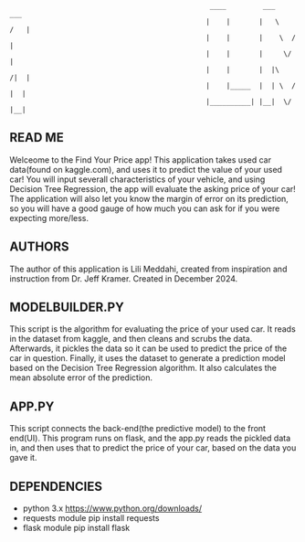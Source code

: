                                                      ____         ___      ___
                                                    |    |       |   \    /   |
                                                    |    |       |    \  /    |
                                                    |    |       |     \/     |
                                                    |    |       |  |\    /|  |
                                                    |    |_____  |  | \  / |  |
                                                    |__________| |__|  \/  |__|

READ ME
----------
Welceome to the Find Your Price app! This application takes used car data(found on kaggle.com), and uses it to predict the value of your used car! You will input severall characteristics of your vehicle, and using Decision Tree Regression, the app will evaluate the asking price of your car!
The application will also let you know the margin of error on its prediction, so you will have a good gauge of how much you can ask for if you were expecting more/less.

AUTHORS
---------
The author of this application is Lili Meddahi, created from inspiration and instruction from Dr. Jeff Kramer. Created in December 2024.

MODELBUILDER.PY
-----------------
This script is the algorithm for evaluating the price of your used car. It reads in the dataset from kaggle, and then cleans and scrubs the data. Afterwards, it pickles the data so it can be used to predict the price of the car in question. Finally, it uses the dataset to generate a prediction model based on the Decision Tree Regression algorithm. It also calculates the mean absolute error of the prediction.

APP.PY
--------
This script connects the back-end(the predictive model) to the front end(UI). This program runs on flask, and the app.py reads the pickled data in, and then uses that to predict the price of your car, based on the data you gave it.

DEPENDENCIES
----------------
- python 3.x
    https://www.python.org/downloads/
- requests module 
    pip install requests
- flask module
    pip install flask


